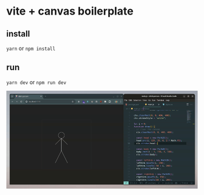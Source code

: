 # vite + canvas boilerplate

## install

`yarn` or `npm install`

## run

`yarn dev` or `npm run dev`


![demo](https://github.com/gasp/vite-stick-person/blob/main/public/stick-person.gif?raw=true)